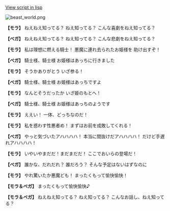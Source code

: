 [View script in lisp](../scripts/100301000.txt)

![beast_world.png](../images/backgrounds/beast_world.png)

**【モラ】**
ねえねえ知ってる？
ねえ知ってる？
こんな喜劇をねえ知ってる？

**【ベガ】**
ねえねえ知ってる？
ねえ知ってる？
こんな悲劇をねえ知ってる？

**【モラ】**
私は理想に燃える騎士！
悪魔に連れ去られたお姫様を
助け出すぞ！

**【ベガ】**
騎士様、騎士様
お姫様はあっちに行きました

**【モラ】**
そうかありがとう
いざ参る！

**【ベガ】**
騎士様、騎士様
お姫様はあっちですよ

**【モラ】**
なんとそうだったか
いざ姫のもとへ！

**【ベガ】**
騎士様、騎士様
お姫様はあっちのようです

**【モラ】**
ええい！
一体、どっちなのだ！

**【モラ】**
私を惑わす性悪者め！
まずはお前を成敗してくれる！

**【ベガ】**
やっと気づいたアハハハハ！
本当に間抜けだアハハハハ！
だけど手遅れアハハハハ！

**【モラ】**
いやいやまだだ！まだまだだ！
ここでおいらの登場だ！

**【ベガ】**
誰かな、だれだれ？
誰だろう？
そんな予定はないはずなのに

**【モラ】**
やれ驚いたか悪魔ども！
まったくもって愉快愉快！

**【モラ＆ベガ】**
まったくもって愉快愉快♪

**【モラ＆ベガ】**
ねえねえ知ってる？
ねえ知ってる？
こんなお話し、ねえ知ってる？
